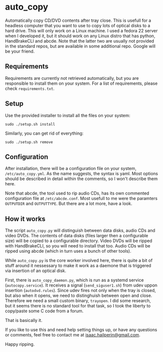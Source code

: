 # auto_copy
Automatically copy CD/DVD contents after tray close. This is usefull for a headless
computer that you want to use to copy lots of optical disks to a hard drive.
This will only work on a Linux machine. I used a fedora 22 server when I developed it, but it
should work on any Linux distro that has python, HandBrakeCLI and abcde. Note that the latter
two are 
usually not provided in the standard repos, but are available in some additional repo. Google
will be your friend.

## Requirements
Requirements are currently not retrieved automatically, but you are responsible to install
them on your system. For a list of requirements, please check `requirements.txt`.

## Setup
Use the provided installer to install all the files on your system:

    sudo ./setup.sh install

Similarly, you can get rid of everything:

    sudo ./setup.sh remove

## Configuration
After installation, there will be a configuration file on your system, `/etc/auto_copy.yml`. 
As the name suggests, the syntax is yaml. Most options should be described in detail 
within the comments, so I won't describe them here.

Note that abcde, the tool used to rip audio CDs, has its own commented configuration file at 
`/etc/abcde.conf`. Most usefull to me were the paramters `OUTPUTDIR` and `OUTPUTTYPE`. But
there are a lot more, have a look.

## How it works
The script `auto_copy.py` will distinguish between data disks, audio CDs and video DVDs.
The contents of data disks (files larger then a configurable size) will be
copied to a configurable directory.
Video DVDs will be ripped with HandBrakeCLI, so you will need to install
that too.
Audio CDs will be ripped using abcde (which in turn uses a bunch of other tools).

While `auto_copy.py` is the core worker involved here, there is quite a bit of stuff around
it nessessary to make it work as a daemone that is triggered via insertion of an optical disk.

First, there is `auto_copy_daemon.py`, which is run as a systemd service (`autocopy.service`).
It receives a signal (`send_siguser1.sh`) from udev uppon insertion (`autodvd.rules`). Since udev fires not only
when the tray is closed, but also when it opens, we need to distinghuish between open and close.
Therefore we need a small custom binary, `trayopen`. I did some research, but it seems there is
no standard tool for that task, so I took the liberty to copy/paste some C code from a forum.

That is basically it.

If you like to use this and need help setting things up, or have any questions or comments, feel free to 
contact me at isaac.hailperin@gmail.com.

Happy ripping.
